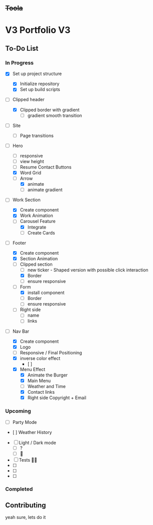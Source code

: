 ## ~~Toola~~

# V3 Portfolio V3

## To-Do List

### In Progress

- [x] Set up project structure

  - [x] Initialize repository
  - [x] Set up build scripts

- [ ] Clipped header

  - [x] Clipped border with gradient
    - [ ] gradient smooth transition

- [ ] Site

  - [ ] Page transitions

- [ ] Hero

  - [ ] responsive
  - [ ] view height
  - [ ] Resume Contact Buttons
  - [x] Word Grid
  - [ ] Arrow
    - [x] animate
    - [ ] animate gradient

- [ ] Work Section

  - [x] Create component
  - [x] Work Animation
  - [ ] Carousel Feature
    - [x] Integrate
    - [ ] Create Cards

- [ ] Footer

  - [x] Create component
  - [x] Section Animation
  - [ ] Clipped section
    - [ ] new ticker - Shaped version with possible click interaction
    - [x] Border
    - [ ] ensure responsive
  - [ ] Form
    - [x] install component
    - [ ] Border
    - [ ] ensure responsive
  - [ ] Right side
    - [ ] name
    - [ ] links

- [ ] Nav Bar

  - [x] Create component
  - [x] Logo
  - [ ] Responsive / Final Positioning
  - [x] inverse color effect
    - [ ]
  - [x] Menu Effect
    - [x] Animate the Burger
    - [x] Main Menu
    - [ ] Weather and Time
    - [x] Contact links
    - [x] Right side Copyright + Email

### Upcoming

- [ ] Party Mode
- [ ] Weather History
- [ ] Light / Dark mode
  - [ ] ?
  - [ ] 🖖
- [ ] Tests 🤷‍♂️
- [ ]
- [ ]
- [ ]

### Completed

## Contributing

yeah sure, lets do it
